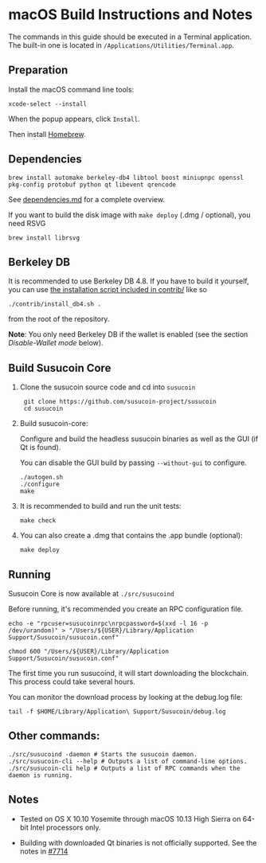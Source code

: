 macOS Build Instructions and Notes
====================================
The commands in this guide should be executed in a Terminal application.
The built-in one is located in `/Applications/Utilities/Terminal.app`.

Preparation
-----------
Install the macOS command line tools:

`xcode-select --install`

When the popup appears, click `Install`.

Then install [Homebrew](https://brew.sh).

Dependencies
----------------------

    brew install automake berkeley-db4 libtool boost miniupnpc openssl pkg-config protobuf python qt libevent qrencode

See [dependencies.md](dependencies.md) for a complete overview.

If you want to build the disk image with `make deploy` (.dmg / optional), you need RSVG

    brew install librsvg

Berkeley DB
-----------
It is recommended to use Berkeley DB 4.8. If you have to build it yourself,
you can use [the installation script included in contrib/](/contrib/install_db4.sh)
like so

```shell
./contrib/install_db4.sh .
```

from the root of the repository.

**Note**: You only need Berkeley DB if the wallet is enabled (see the section *Disable-Wallet mode* below).

Build Susucoin Core
------------------------

1. Clone the susucoin source code and cd into `susucoin`

        git clone https://github.com/susucoin-project/susucoin
        cd susucoin

2.  Build susucoin-core:

    Configure and build the headless susucoin binaries as well as the GUI (if Qt is found).

    You can disable the GUI build by passing `--without-gui` to configure.

        ./autogen.sh
        ./configure
        make

3.  It is recommended to build and run the unit tests:

        make check

4.  You can also create a .dmg that contains the .app bundle (optional):

        make deploy

Running
-------

Susucoin Core is now available at `./src/susucoind`

Before running, it's recommended you create an RPC configuration file.

    echo -e "rpcuser=susucoinrpc\nrpcpassword=$(xxd -l 16 -p /dev/urandom)" > "/Users/${USER}/Library/Application Support/Susucoin/susucoin.conf"

    chmod 600 "/Users/${USER}/Library/Application Support/Susucoin/susucoin.conf"

The first time you run susucoind, it will start downloading the blockchain. This process could take several hours.

You can monitor the download process by looking at the debug.log file:

    tail -f $HOME/Library/Application\ Support/Susucoin/debug.log

Other commands:
-------

    ./src/susucoind -daemon # Starts the susucoin daemon.
    ./src/susucoin-cli --help # Outputs a list of command-line options.
    ./src/susucoin-cli help # Outputs a list of RPC commands when the daemon is running.

Notes
-----

* Tested on OS X 10.10 Yosemite through macOS 10.13 High Sierra on 64-bit Intel processors only.

* Building with downloaded Qt binaries is not officially supported. See the notes in [#7714](https://github.com/bitcoin/bitcoin/issues/7714)
